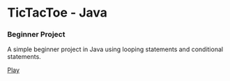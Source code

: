 # TicTacToe - Java


<h3>Beginner Project</h3>

<p>A simple beginner project in Java using looping statements and conditional statements.</p>
<a href="https://replit.com/@Naveenchand/TicTacToe-Java">Play</a>
